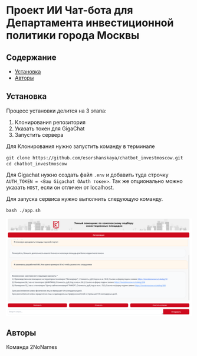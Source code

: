 
# Проект ИИ Чат-бота для Департамента инвестиционной политики города Москвы

## Содержание
- [Установка](#установка)
- [Авторы](#авторы)


## Установка
Процесс установки делится на 3 этапа:
1) Клонирования репозитория
2) Указать токен для GigaChat
3) Запустить сервера

Для Клонирования нужно запустить команду в терминале
```
git clone https://github.com/esorshanskaya/chatbot_investmoscow.git
cd chatbot_investmoscow
```

Для Gigachat нужно создать файл ```.env``` и добавить туда строчку ```AUTH_TOKEN = <Ваш Gigachat OAuth токен>```. Так же опционально можно указать ```HOST```, если он отличен от localhost.

Для запуска сервиса нужно выполнить следующую команду.

```
bash ./app.sh
```

<img src="example.png" alt="drawing" width="600"/>

## Авторы

Команда 2NoNames